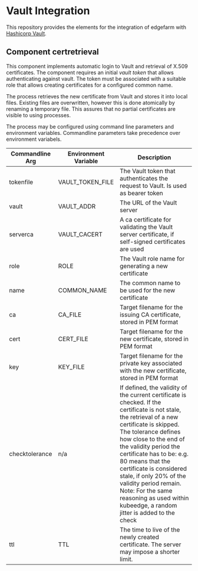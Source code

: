 # Vault Integration

This repository provides the elements for the integration of edgefarm with [Hashicorp Vault](https://www.vaultproject.io/).

## Component certretrieval

This component implements automatic login to Vault and retrieval of X.509 certificates. The component requires an 
initial _vault token_ that allows authenticating against vault. The token must be associated with a suitable role that
allows creating certificates for a configured common name.

The process retrieves the new certificate from Vault and stores it into local files. Existing files are overwritten,
however this is done atomically by renaming a temporary file. This assures that no partial certificates are visible to
using processes. 


The process may be configured using command line parameters and environment variables. Commandline parameters take precedence over environment variabels.

| Commandline Arg | Environment Variable | Description
|--|--|--|
| tokenfile | VAULT_TOKEN_FILE | The Vault token that authenticates the request to Vault. Is used as bearer token | 
| vault | VAULT_ADDR | The URL of the Vault server | 
| serverca | VAULT_CACERT | A ca certificate for validating the Vault server certificate, if self-signed certificates are  used | 
| role | ROLE | The Vault role name for generating a new certificate | 
| name | COMMON_NAME | The common name to be used for the new certificate | 
| ca | CA_FILE | Target filename for the issuing CA certificate, stored in PEM format | 
| cert | CERT_FILE | Target filename for the new certificate, stored in PEM format | 
| key | KEY_FILE | Target filename for the private key associated with the new certificate, stored in PEM format | 
| checktolerance | n/a | If defined, the validity of the current certificate is checked. If the certificate is not stale, the retrieval of a new certificate is skipped. The tolerance defines how close to the end of the validity period the certificate has to be: e.g. 80 means that the certificate is considered stale, if only 20% of the validity period remain. Note: For the same reasoning as used within kubeedge, a random jitter is added to the check |
| ttl | TTL | The time to live of the newly created  certificate. The server may impose a shorter limit. |